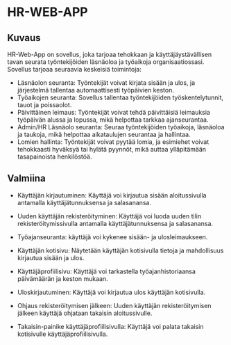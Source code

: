 # HR-WEB-APP
## Kuvaus
HR-Web-App on sovellus, joka tarjoaa tehokkaan ja käyttäjäystävällisen tavan seurata työntekijöiden läsnäoloa ja työaikoja organisaatiossasi. Sovellus tarjoaa seuraavia keskeisiä toimintoja:
- Läsnäolon seuranta: Työntekijät voivat kirjata sisään ja ulos, ja järjestelmä tallentaa automaattisesti työpäivien keston.
- Työaikojen seuranta: Sovellus tallentaa työntekijöiden työskentelytunnit, tauot ja poissaolot.
- Päivittäinen leimaus: Työntekijät voivat tehdä päivittäisiä leimauksia työpäivän alussa ja lopussa, mikä helpottaa tarkkaa ajanseurantaa.
- Admin/HR Läsnäolo seuranta: Seuraa työntekijöiden työaikoja, läsnäoloa ja taukoja, mikä helpottaa aikataulujen seurantaa ja hallintaa.
- Lomien hallinta: Työntekijät voivat pyytää lomia, ja esimiehet voivat tehokkaasti hyväksyä tai hylätä pyynnöt, mikä auttaa ylläpitämään tasapainoista henkilöstöä.

## Valmiina

- Käyttäjän kirjautuminen:
Käyttäjä voi kirjautua sisään aloitussivulla antamalla käyttäjätunnuksensa ja salasanansa.

- Uuden käyttäjän rekisteröityminen:
Käyttäjä voi luoda uuden tilin rekisteröitymissivulla antamalla käyttäjätunnuksensa ja salasanansa.

- Työajanseuranta:
käyttäjä voi kykenee sisään- ja ulosleimaukseen.

- Käyttäjän kotisivu:
Näytetään käyttäjän kotisivulla tietoja ja mahdollisuus kirjautua sisään ja ulos.

- Käyttäjäprofiilisivu:
Käyttäjä voi tarkastella työajanhistoriaansa päivämäärän ja keston mukaan.

- Uloskirjautuminen:
Käyttäjä voi kirjautua ulos käyttäjän kotisivulla.

- Ohjaus rekisteröitymisen jälkeen:
Uuden käyttäjän rekisteröitymisen jälkeen käyttäjä ohjataan takaisin aloitussivulle.

- Takaisin-painike käyttäjäprofiilisivulla:
Käyttäjä voi palata takaisin kotisivulle käyttäjäprofiilisivulla.
